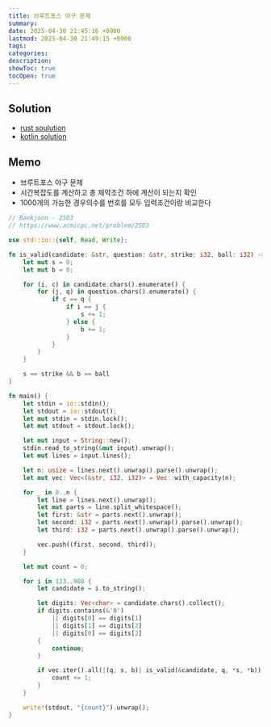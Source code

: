 ```yaml
---
title: 브루트포스 야구 문제
summary: 
date: 2025-04-30 21:45:16 +0900
lastmod: 2025-04-30 21:49:15 +0900
tags: 
categories: 
description: 
showToc: true
tocOpen: true
---
```

## Solution
- [rust soulution](https://github.com/SmallzooDev/coding_interview_rust/blob/main/src/bin/b_2503.rs)
- [kotlin solution](https://github.com/SmallzooDev/CodingInterviewKotlin/blob/main/src/main/kotlin/problems/baekjoon/p2503/Main.kt)


## Memo
- 브루트포스 야구 문제
- 시간복잡도를 계산하고 총 제약조건 하에 계산이 되는지 확인
- 1000개의 가능한 경우의수를 번호를 모두 입력조건이랑 비교한다
```rust
// Baekjoon - 2503
// https://www.acmicpc.net/problem/2503

use std::io::{self, Read, Write};

fn is_valid(candidate: &str, question: &str, strike: i32, ball: i32) -> bool {
    let mut s = 0;
    let mut b = 0;

    for (i, c) in candidate.chars().enumerate() {
        for (j, q) in question.chars().enumerate() {
            if c == q {
                if i == j {
                    s += 1;
                } else {
                    b += 1;
                }
            }
        }
    }

    s == strike && b == ball
}

fn main() {
    let stdin = io::stdin();
    let stdout = io::stdout();
    let mut stdin = stdin.lock();
    let mut stdout = stdout.lock();

    let mut input = String::new();
    stdin.read_to_string(&mut input).unwrap();
    let mut lines = input.lines();

    let n: usize = lines.next().unwrap().parse().unwrap();
    let mut vec: Vec<(&str, i32, i32)> = Vec::with_capacity(n);

    for _ in 0..n {
        let line = lines.next().unwrap();
        let mut parts = line.split_whitespace();
        let first: &str = parts.next().unwrap();
        let second: i32 = parts.next().unwrap().parse().unwrap();
        let third: i32 = parts.next().unwrap().parse().unwrap();

        vec.push((first, second, third));
    }

    let mut count = 0;

    for i in 123..988 {
        let candidate = i.to_string();

        let digits: Vec<char> = candidate.chars().collect();
        if digits.contains(&'0')
            || digits[0] == digits[1]
            || digits[1] == digits[2]
            || digits[0] == digits[2]
        {
            continue;
        }

        if vec.iter().all(|(q, s, b)| is_valid(&candidate, q, *s, *b)) {
            count += 1;
        }
    }

    write!(stdout, "{count}").unwrap();
}
```
